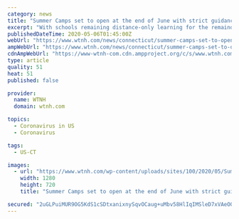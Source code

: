 ```yaml
---
category: news
title: "Summer Camps set to open at the end of June with strict guidance from Reopen Connecticut"
excerpt: "With schools remaining distance-only learning for the remainder of the academic year amid the COVID-19 pandemic, some parents may already be left with the dilemma of what to do about childcare."
publishedDateTime: 2020-05-06T01:45:00Z
webUrl: "https://www.wtnh.com/news/connecticut/summer-camps-set-to-open-at-the-end-of-june-with-strict-guidance-from-reopen-connecticut/"
ampWebUrl: "https://www.wtnh.com/news/connecticut/summer-camps-set-to-open-at-the-end-of-june-with-strict-guidance-from-reopen-connecticut/amp/"
cdnAmpWebUrl: "https://www-wtnh-com.cdn.ampproject.org/c/s/www.wtnh.com/news/connecticut/summer-camps-set-to-open-at-the-end-of-june-with-strict-guidance-from-reopen-connecticut/amp/"
type: article
quality: 51
heat: 51
published: false

provider:
  name: WTNH
  domain: wtnh.com

topics:
  - Coronavirus in US
  - Coronavirus

tags:
  - US-CT

images:
  - url: "https://www.wtnh.com/wp-content/uploads/sites/100/2020/05/Summer-camp-kids-generic.jpg?w=1280&h=720&crop=1"
    width: 1280
    height: 720
    title: "Summer Camps set to open at the end of June with strict guidance from Reopen Connecticut"

secured: "2uGLPuiMUR9OG5KdS1cSDtxanixnySqvOCaug+uMbv58HlIqIMSleD7xVAeOQt897n3GM0fCxKyxAR5r+VmREphwlKvSID1iP6bEF6VKWvjaQhNfjsym2rg1tutIv3ZywrUrXHWiOVbf4XHR845gg8ZJpqcpIZMGUkVxEryDRHSoqlyJvk0RAMEM9dpiN0lytzrobdwn8v4vJi7wKBsoexOhT0m0ByHYa/qpQvSlqR+etm72snaFXp2ZDUvoDwiNgYHDyBg5EfTeMILEKdpgtmDzdP2UREyDtviPo/hxTs0YH6eDAMcgwLm5u+Y1Xch9;fjlBB3agdMb6ATb2wIfGIw=="
---
```


